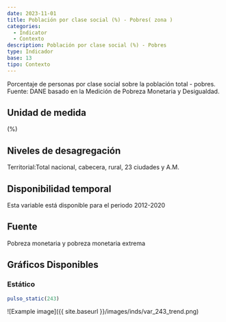 ```yaml
---
date: 2023-11-01
title: Población por clase social (%) - Pobres( zona )
categories:
  - Indicator
  - Contexto
description: Población por clase social (%) - Pobres
type: Indicador
base: 13
tipo: Contexto
--- 
```


Porcentaje de personas por clase social sobre la población total - pobres.
Fuente: DANE basado en la Medición de Pobreza Monetaria y Desigualdad.

## Unidad de medida
(%)

## Niveles de desagregación
Territorial:Total nacional, cabecera, rural, 23 ciudades y A.M.

## Disponibilidad temporal
Esta variable está disponible para el periodo 2012-2020

## Fuente
Pobreza monetaria y pobreza monetaria extrema

## Gráficos Disponibles

### Estático

``` R
pulso_static(243)
```

![Example image]({{ site.baseurl }}/images/inds/var_243_trend.png)